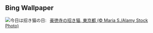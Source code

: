 ## Bing Wallpaper
![](https://www.bing.com/th?id=OHR.ManekiNeko_JA-JP6063646197_UHD.jpg&w=1000)今日は招き猫の日:&nbsp;&ensp;[豪徳寺の招き猫, 東京都 (© Maria S./Alamy Stock Photo)](https://www.bing.com/th?id=OHR.ManekiNeko_JA-JP6063646197_UHD.jpg)
<br><br/>
